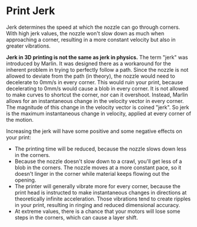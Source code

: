 Print Jerk
====
Jerk determines the speed at which the nozzle can go through corners. With high jerk values, the nozzle won't slow down as much when approaching a corner, resulting in a more constant velocity but also in greater vibrations.

**Jerk in 3D printing is not the same as jerk in physics.** The term "jerk" was introduced by Marlin. It was designed there as a workaround for the inherent problem in trying to perfectly follow a path. Since the nozzle is not allowed to deviate from the path (in theory), the nozzle would need to decelerate to 0mm/s in every corner. This would ruin your print, because decelerating to 0mm/s would cause a blob in every corner. It is not allowed to make curves to shortcut the corner, nor can it overshoot. Instead, Marlin allows for an instantaneous change in the velocity vector in every corner. The magnitude of this change in the velocity vector is coined "jerk". So jerk is the maximum instantaneous change in velocity, applied at every corner of the motion.

Increasing the jerk will have some positive and some negative effects on your print:
* The printing time will be reduced, because the nozzle slows down less in the corners.
* Because the nozzle doesn't slow down to a crawl, you'll get less of a blob in the corners. The nozzle moves at a more constant pace, so it doesn't linger in the corner while material keeps flowing out the opening.
* The printer will generally vibrate more for every corner, because the print head is instructed to make instantaneous changes in directions at theoretically infinite acceleration. Those vibrations tend to create ripples in your print, resulting in ringing and reduced dimensional accuracy.
* At extreme values, there is a chance that your motors will lose some steps in the corners, which can cause a layer shift.
